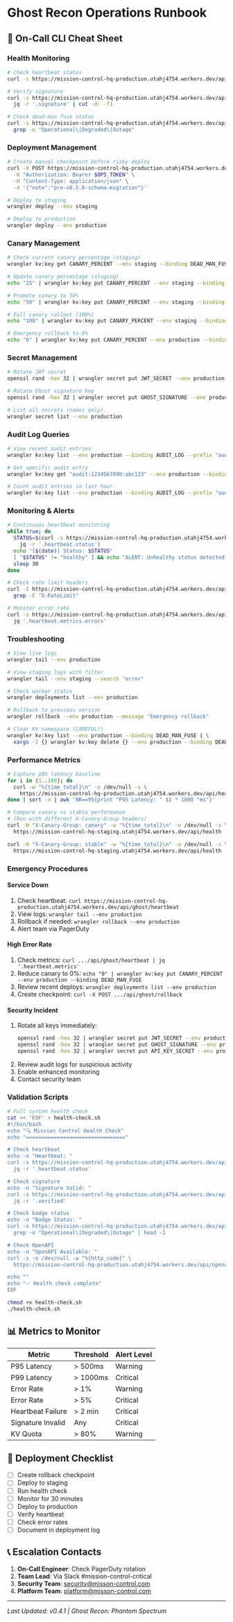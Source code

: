 # Ghost Recon Operations Runbook

## 🚨 On-Call CLI Cheat Sheet

### Health Monitoring

```bash
# Check heartbeat status
curl -s https://mission-control-hq-production.utahj4754.workers.dev/api/ghost/heartbeat | jq

# Verify signature
curl -s https://mission-control-hq-production.utahj4754.workers.dev/api/ghost/heartbeat | \
  jq -r '.signature' | cut -d: -f1

# Check dead-man fuse status
curl -s https://mission-control-hq-production.utahj4754.workers.dev/api/ghost/badge.svg | \
  grep -o "Operational\|Degraded\|Outage"
```

### Deployment Management

```bash
# Create manual checkpoint before risky deploy
curl -X POST https://mission-control-hq-production.utahj4754.workers.dev/api/ghost/rollback \
  -H "Authorization: Bearer $OPS_TOKEN" \
  -H "Content-Type: application/json" \
  -d '{"note":"pre-v0.5.0-schema-migration"}'

# Deploy to staging
wrangler deploy --env staging

# Deploy to production
wrangler deploy --env production
```

### Canary Management

```bash
# Check current canary percentage (staging)
wrangler kv:key get CANARY_PERCENT --env staging --binding DEAD_MAN_FUSE

# Update canary percentage (staging)
echo "25" | wrangler kv:key put CANARY_PERCENT --env staging --binding DEAD_MAN_FUSE

# Promote canary to 50%
echo "50" | wrangler kv:key put CANARY_PERCENT --env staging --binding DEAD_MAN_FUSE

# Full canary rollout (100%)
echo "100" | wrangler kv:key put CANARY_PERCENT --env staging --binding DEAD_MAN_FUSE

# Emergency rollback to 0%
echo "0" | wrangler kv:key put CANARY_PERCENT --env production --binding DEAD_MAN_FUSE
```

### Secret Management

```bash
# Rotate JWT secret
openssl rand -hex 32 | wrangler secret put JWT_SECRET --env production

# Rotate Ghost signature key
openssl rand -hex 32 | wrangler secret put GHOST_SIGNATURE --env production

# List all secrets (names only)
wrangler secret list --env production
```

### Audit Log Queries

```bash
# View recent audit entries
wrangler kv:key list --env production --binding AUDIT_LOG --prefix "audit:"

# Get specific audit entry
wrangler kv:key get "audit:1234567890:abc123" --env production --binding AUDIT_LOG

# Count audit entries in last hour
wrangler kv:key list --env production --binding AUDIT_LOG --prefix "audit:$(date -u -v-1H +%s)"
```

### Monitoring & Alerts

```bash
# Continuous heartbeat monitoring
while true; do
  STATUS=$(curl -s https://mission-control-hq-production.utahj4754.workers.dev/api/ghost/heartbeat | \
    jq -r '.heartbeat.status')
  echo "[$(date)] Status: $STATUS"
  [ "$STATUS" != "healthy" ] && echo "ALERT: Unhealthy status detected!"
  sleep 30
done

# Check rate limit headers
curl -I https://mission-control-hq-production.utahj4754.workers.dev/api/health 2>/dev/null | \
  grep -E "X-RateLimit"

# Monitor error rate
curl -s https://mission-control-hq-production.utahj4754.workers.dev/api/ghost/heartbeat | \
  jq '.heartbeat.metrics.errors'
```

### Troubleshooting

```bash
# View live logs
wrangler tail --env production

# View staging logs with filter
wrangler tail --env staging --search "error"

# Check worker status
wrangler deployments list --env production

# Rollback to previous version
wrangler rollback --env production --message "Emergency rollback"

# Clear KV namespace (CAREFUL!)
wrangler kv:key list --env production --binding DEAD_MAN_FUSE | \
  xargs -I {} wrangler kv:key delete {} --env production --binding DEAD_MAN_FUSE
```

### Performance Metrics

```bash
# Capture p95 latency baseline
for i in {1..100}; do
  curl -w "%{time_total}\n" -o /dev/null -s \
    https://mission-control-hq-production.utahj4754.workers.dev/api/health
done | sort -n | awk 'NR==95{print "P95 Latency: " $1 * 1000 "ms"}'

# Compare canary vs stable performance
# (Run with different X-Canary-Group headers)
curl -H "X-Canary-Group: canary" -w "%{time_total}\n" -o /dev/null -s \
  https://mission-control-hq-staging.utahj4754.workers.dev/api/health

curl -H "X-Canary-Group: stable" -w "%{time_total}\n" -o /dev/null -s \
  https://mission-control-hq-staging.utahj4754.workers.dev/api/health
```

### Emergency Procedures

#### Service Down
1. Check heartbeat: `curl https://mission-control-hq-production.utahj4754.workers.dev/api/ghost/heartbeat`
2. View logs: `wrangler tail --env production`
3. Rollback if needed: `wrangler rollback --env production`
4. Alert team via PagerDuty

#### High Error Rate
1. Check metrics: `curl .../api/ghost/heartbeat | jq '.heartbeat.metrics'`
2. Reduce canary to 0%: `echo "0" | wrangler kv:key put CANARY_PERCENT --env production --binding DEAD_MAN_FUSE`
3. Review recent deploys: `wrangler deployments list --env production`
4. Create checkpoint: `curl -X POST .../api/ghost/rollback`

#### Security Incident
1. Rotate all keys immediately:
   ```bash
   openssl rand -hex 32 | wrangler secret put JWT_SECRET --env production
   openssl rand -hex 32 | wrangler secret put GHOST_SIGNATURE --env production
   openssl rand -hex 32 | wrangler secret put API_KEY_SECRET --env production
   ```
2. Review audit logs for suspicious activity
3. Enable enhanced monitoring
4. Contact security team

### Validation Scripts

```bash
# Full system health check
cat << 'EOF' > health-check.sh
#!/bin/bash
echo "🔍 Mission Control Health Check"
echo "================================"

# Check heartbeat
echo -n "Heartbeat: "
curl -s https://mission-control-hq-production.utahj4754.workers.dev/api/ghost/heartbeat | \
  jq -r '.heartbeat.status'

# Check signature
echo -n "Signature Valid: "
curl -s https://mission-control-hq-production.utahj4754.workers.dev/api/ghost/heartbeat | \
  jq -r '.verified'

# Check badge status
echo -n "Badge Status: "
curl -s https://mission-control-hq-production.utahj4754.workers.dev/api/ghost/badge.svg | \
  grep -o "Operational\|Degraded\|Outage" | head -1

# Check OpenAPI
echo -n "OpenAPI Available: "
curl -s -o /dev/null -w "%{http_code}" \
  https://mission-control-hq-production.utahj4754.workers.dev/api/openapi.json

echo ""
echo "✅ Health check complete"
EOF

chmod +x health-check.sh
./health-check.sh
```

## 📊 Metrics to Monitor

| Metric | Threshold | Alert Level |
|--------|-----------|-------------|
| P95 Latency | > 500ms | Warning |
| P99 Latency | > 1000ms | Critical |
| Error Rate | > 1% | Warning |
| Error Rate | > 5% | Critical |
| Heartbeat Failure | > 2 min | Critical |
| Signature Invalid | Any | Critical |
| KV Quota | > 80% | Warning |

## 🔄 Deployment Checklist

- [ ] Create rollback checkpoint
- [ ] Deploy to staging
- [ ] Run health check
- [ ] Monitor for 30 minutes
- [ ] Deploy to production
- [ ] Verify heartbeat
- [ ] Check error rates
- [ ] Document in deployment log

## 📞 Escalation Contacts

1. **On-Call Engineer**: Check PagerDuty rotation
2. **Team Lead**: Via Slack #mission-control-critical
3. **Security Team**: security@misson-control.com
4. **Platform Team**: platform@misson-control.com

---

*Last Updated: v0.4.1 | Ghost Recon: Phantom Spectrum*